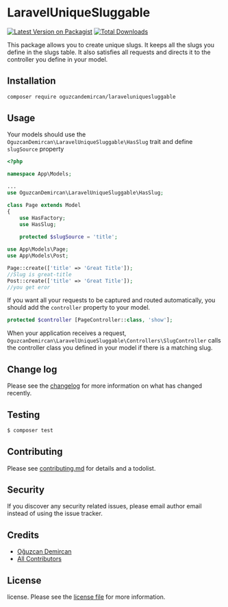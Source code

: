 # LaravelUniqueSluggable

[![Latest Version on Packagist][ico-version]][link-packagist]
[![Total Downloads][ico-downloads]][link-downloads]

This package allows you to create unique slugs. It keeps all the slugs you define in the slugs table. It also satisfies all requests and directs it to the controller you define in your model.

## Installation
``` bash
composer require oguzcandemircan/laraveluniquesluggable
```

## Usage

Your models should use the `OguzcanDemircan\LaravelUniqueSluggable\HasSlug` trait and define `slugSource` property
```php
<?php

namespace App\Models;

...
use OguzcanDemircan\LaravelUniqueSluggable\HasSlug;

class Page extends Model
{
    use HasFactory;
    use HasSlug;
    
    protected $slugSource = 'title';
```
```php
use App\Models\Page;
use App\Models\Post;

Page::create(['title' => 'Great Title']);
//Slug is great-title
Post::create(['title' => 'Great Title']);
//you get eror
```
If you want all your requests to be captured and routed automatically, you should add the `controller` property to your model.
```php
protected $controller [PageController::class, 'show'];
```
When your application receives a request, `OguzcanDemircan\LaravelUniqueSluggable\Controllers\SlugController` calls the controller class you defined in your model if there is a matching slug.


## Change log

Please see the [changelog](changelog.md) for more information on what has changed recently.

## Testing

``` bash
$ composer test
```

## Contributing

Please see [contributing.md](contributing.md) for details and a todolist.

## Security

If you discover any security related issues, please email author email instead of using the issue tracker.

## Credits

- [Oğuzcan Demircan][link-author]
- [All Contributors][link-contributors]

## License

license. Please see the [license file](LISANCE) for more information.

[ico-version]: https://img.shields.io/packagist/v/oguzcandemircan/laraveluniquesluggable.svg?style=flat-square
[ico-downloads]: https://img.shields.io/packagist/dt/oguzcandemircan/laraveluniquesluggable.svg?style=flat-square


[link-packagist]: https://packagist.org/packages/oguzcandemircan/laraveluniquesluggable
[link-downloads]: https://packagist.org/packages/oguzcandemircan/laraveluniquesluggable
[link-author]: https://github.com/oguzcandemircan
[link-contributors]: ../../contributors
